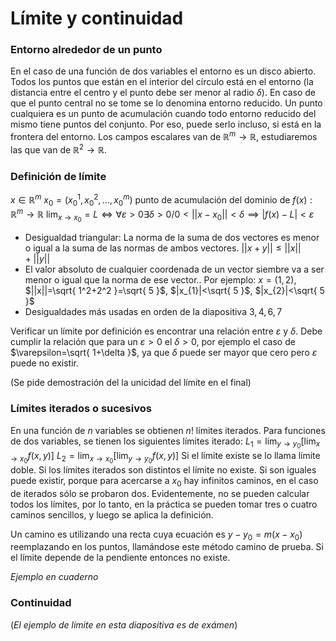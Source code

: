 # Límite y continuidad
### Entorno alrededor de un punto
En el caso de una función de dos variables el entorno es un disco abierto. Todos los puntos que están en el interior del círculo está en el entorno (la distancia entre el centro y el punto debe ser menor al radio $\delta$).
En caso de que el punto central no se tome se lo denomina entorno reducido.
Un punto cualquiera es un punto de acumulación cuando todo entorno reducido del mismo tiene puntos del conjunto. Por eso, puede serlo incluso, si está en la frontera del entorno.
Los campos escalares van de $\mathbb{R}^m \rightarrow \mathbb{R}$, estudiaremos las que van de $\mathbb{R}^2\rightarrow \mathbb{R}$.

### Definición de límite
$x\in \mathbb{R}^m$
$x_{0}=(x_{0}^1, x_{0}^2, \dots,x_{0}^m)$ punto de acumulación del dominio de $f(x):\mathbb{R}^m\rightarrow \mathbb{R}$
$\lim_{ x \to x_{0} }=L\iff\forall\varepsilon>0\exists\delta>0/0<||x-x_{0}||<\delta\implies |f(x)-L|<\varepsilon$

- Desigualdad triangular: La norma de la suma de dos vectores es menor o igual a la suma de las normas de ambos vectores. $||x+y||\leqslant||x||+||y||$
- El valor absoluto de cualquier coordenada de un vector siembre va a ser menor o igual que la norma de ese vector.. Por ejemplo: $x=(1,2)$, $||x||=\sqrt{ 1^2+2^2 }=\sqrt{ 5 }$, $|x_{1}|<\sqrt{ 5 }$, $|x_{2}|<\sqrt{ 5 }$ 
- Desigualdades más usadas en orden de la diapositiva $3, 4, 6, 7$

Verificar un límite por definición es encontrar una relación entre $\varepsilon$ y $\delta$. Debe cumplir la relación que para un $\varepsilon>0$ el $\delta>0$, por ejemplo el caso de $\varepsilon=\sqrt{ 1+\delta }$, ya que $\delta$ puede ser mayor que cero pero $\varepsilon$ puede no existir.

(Se pide demostración del la unicidad del límite en el final)
### Límites iterados o sucesivos
En una función de $n$ variables se obtienen $n!$ límites iterados.
Para funciones de dos variables, se tienen los siguientes límites iterado:
$L_{1}=\lim_{ y \to y_{0} }[ \lim_{ x \to x_{0} } f(x,y) ]$
$L_{2}=\lim_{ x \to x_{0} }[ \lim_{ y \to y_{0} } f(x,y) ]$
Si el límite existe se lo llama límite doble.
Si los límites iterados son distintos el límite no existe. Si son iguales puede existir, porque para acercarse a $x_{0}$ hay infinitos caminos, en el caso de iterados sólo se probaron dos. Evidentemente, no se pueden calcular todos los límites, por lo tanto, en la práctica se pueden tomar tres o cuatro caminos sencillos, y luego se aplica la definición.

Un camino es utilizando una recta cuya ecuación es $y-y_{0}=m(x-x_{0})$ reemplazando en los puntos, llamándose este método camino de prueba. Si el límite depende de la pendiente entonces no existe.

*Ejemplo en cuaderno*

### Continuidad
(*El ejemplo de límite en esta diapositiva es de exámen*)
